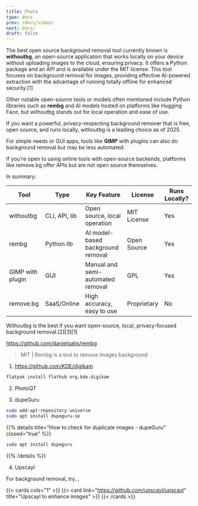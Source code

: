```yaml
---
title: Photo
type: docs
prev: /docs/video/
next: docs/
draft: false
---
```


The best open source background removal tool currently known is **withoutbg**, an open-source application that works locally on your device without uploading images to the cloud, ensuring privacy. It offers a Python package and an API and is available under the MIT license. This tool focuses on background removal for images, providing effective AI-powered extraction with the advantage of running totally offline for enhanced security.[1]

Other notable open-source tools or models often mentioned include Python libraries such as **rembg** and AI models hosted on platforms like Hugging Face, but withoutbg stands out for local operation and ease of use.

If you want a powerful, privacy-respecting background remover that is free, open source, and runs locally, withoutbg is a leading choice as of 2025.

For simple needs or GUI apps, tools like **GIMP** with plugins can also do background removal but may be less automated.

If you're open to using online tools with open-source backends, platforms like remove.bg offer APIs but are not open source themselves.

In summary:

| Tool        | Type          | Key Feature                       | License     | Runs Locally? |
|-------------|---------------|---------------------------------|-------------|--------------|
| withoutbg   | CLI, API, lib | Open source, local operation     | MIT License | Yes          |
| rembg       | Python lib    | AI model-based background removal | Open Source | Yes          |
| GIMP with plugin | GUI       | Manual and semi-automated removal | GPL         | Yes          |
| remove.bg   | SaaS/Online   | High accuracy, easy to use       | Proprietary | No           |

Withoutbg is the best if you want open-source, local, privacy-focused background removal.[2][3][1]

https://github.com/danielgatis/rembg

> MIT |  Rembg is a tool to remove images background 

1. https://github.com/KDE/digikam

```sh
flatpak install flathub org.kde.digikam
```

2. PhotoQT


3. dupeGuru

```sh
sudo add-apt-repository universe
sudo apt install dupeguru-se
```

{{% details title="How to check for duplicate images - dupeGuru" closed="true" %}}

```sh
sudo apt install dupeguru
```

{{% /details %}} 

4. Upscayl

For background removal, try...

{{< cards cols="1" >}}
  {{< card link="https://github.com/upscayl/upscayl" title="Upscayl to enhance images" >}}
{{< /cards >}}